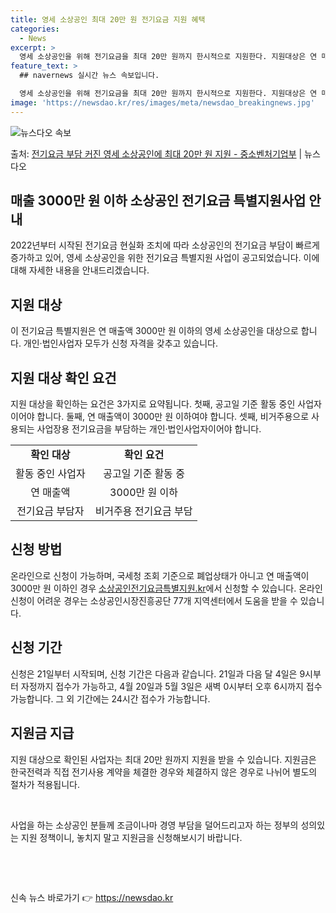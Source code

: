 ```yaml
---
title: 영세 소상공인 최대 20만 원 전기요금 지원 혜택
categories:
  - News
excerpt: >
  영세 소상공인을 위해 전기요금을 최대 20만 원까지 한시적으로 지원한다. 지원대상은 연 매출액 3000만 원…
feature_text: >
  ## navernews 실시간 뉴스 속보입니다.

  영세 소상공인을 위해 전기요금을 최대 20만 원까지 한시적으로 지원한다. 지원대상은 연 매출액 3000만 원…
image: 'https://newsdao.kr/res/images/meta/newsdao_breakingnews.jpg'
---
```


![뉴스다오 속보](https://newsdao.kr/res/images/meta/newsdao_breakingnews.jpg)

<p>출처: <a href="https://newsdao.kr/3150" rel="dofollow">전기요금 부담 커진 영세 소상공인에 최대 20만 원 지원 - 중소벤처기업부</a> | 뉴스다오</p>

<h2 data-ke-size="size26">매출 3000만 원 이하 소상공인 전기요금 특별지원사업 안내</h2>
<p data-ke-size="size16">2022년부터 시작된 전기요금 현실화 조치에 따라 소상공인의 전기요금 부담이 빠르게 증가하고 있어, 영세 소상공인을 위한 전기요금 특별지원 사업이 공고되었습니다. 이에 대해 자세한 내용을 안내드리겠습니다.</p>

<h2 data-ke-size="size24">지원 대상</h2>
<p data-ke-size="size16">이 전기요금 특별지원은 연 매출액 3000만 원 이하의 영세 소상공인을 대상으로 합니다. 개인·법인사업자 모두가 신청 자격을 갖추고 있습니다.</p>

<h2 data-ke-size="size24">지원 대상 확인 요건</h2>
<p data-ke-size="size16">지원 대상을 확인하는 요건은 3가지로 요약됩니다. 첫째, 공고일 기준 활동 중인 사업자이어야 합니다. 둘째, 연 매출액이 3000만 원 이하여야 합니다. 셋째, 비거주용으로 사용되는 사업장용 전기요금을 부담하는 개인·법인사업자이어야 합니다.</p>

<table>
	<tr>
		<td style="text-align: center; height: 17px;"><b>확인 대상</b></td>
		<td style="text-align: center; height: 17px;"><b>확인 요건</b></td>
	</tr>
	<tr>
		<td style="text-align: center; height: 17px;">활동 중인 사업자</td>
		<td style="text-align: center; height: 17px;">공고일 기준 활동 중</td>
	</tr>
	<tr>
		<td style="text-align: center; height: 17px;">연 매출액</td>
		<td style="text-align: center; height: 17px;">3000만 원 이하</td>
	</tr>
	<tr>
		<td style="text-align: center; height: 17px;">전기요금 부담자</td>
		<td style="text-align: center; height: 17px;">비거주용 전기요금 부담</td>
	</tr>
</table>

<h2 data-ke-size="size24">신청 방법</h2>
<p data-ke-size="size16">온라인으로 신청이 가능하며, 국세청 조회 기준으로 폐업상태가 아니고 연 매출액이 3000만 원 이하인 경우 <a href="https://www.소상공인전기요금특별지원.kr">소상공인전기요금특별지원.kr</a>에서 신청할 수 있습니다. 온라인 신청이 어려운 경우는 소상공인시장진흥공단 77개 지역센터에서 도움을 받을 수 있습니다.</p>

<h2 data-ke-size="size24">신청 기간</h2>
<p data-ke-size="size16">신청은 21일부터 시작되며, 신청 기간은 다음과 같습니다. 21일과 다음 달 4일은 9시부터 자정까지 접수가 가능하고, 4월 20일과 5월 3일은 새벽 0시부터 오후 6시까지 접수 가능합니다. 그 외 기간에는 24시간 접수가 가능합니다.</p>

<h2 data-ke-size="size24">지원금 지급</h2>
<p data-ke-size="size16">지원 대상으로 확인된 사업자는 최대 20만 원까지 지원을 받을 수 있습니다. 지원금은 한국전력과 직접 전기사용 계약을 체결한 경우와 체결하지 않은 경우로 나뉘어 별도의 절차가 적용됩니다.</p>

<p data-ke-size="size16">&nbsp;</p>
<p data-ke-size="size16">사업을 하는 소상공인 분들께 조금이나마 경영 부담을 덜어드리고자 하는 정부의 성의있는 지원 정책이니, 놓치지 말고 지원금을 신청해보시기 바랍니다.</p>
<p data-ke-size="size16">&nbsp;</p>
<p data-ke-size="size16">&nbsp;</p> 

신속 뉴스 바로가기 👉 <a href="https://newsdao.kr" rel="dofollow">https://newsdao.kr</a>


